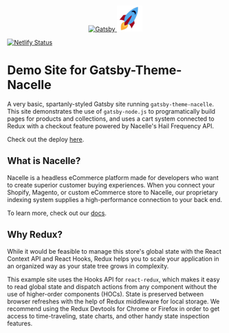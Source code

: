 <p align="center">
  <a href="https://www.getnacelle.com">
    <img alt="Gatsby" src="https://www.gatsbyjs.org/monogram.svg" width="60" />
    <img alt="Nacelle" src="https://raw.githubusercontent.com/getnacelle/gatsby-theme-nacelle/master/examples/store-with-checkout/src/images/nacelle-rocket-icon-crop.png" width="60" />
  </a>
</p>

[![Netlify Status](https://api.netlify.com/api/v1/badges/eea79857-e8bd-4832-87a4-ca398782251f/deploy-status)](https://app.netlify.com/sites/affectionate-sinoussi-2c533e/deploys)

# Demo Site for Gatsby-Theme-Nacelle

A very basic, spartanly-styled Gatsby site running `gatsby-theme-nacelle`. This site demonstrates the use of `gatsby-node.js` to programatically build pages for products and collections, and uses a cart system connected to Redux with a checkout feature powered by Nacelle's Hail Frequency API.

Check out the deploy [here](https://affectionate-sinoussi-2c533e.netlify.com/).

## What is Nacelle?

Nacelle is a headless eCommerce platform made for developers who want to create superior customer buying experiences. When you connect your Shopify, Magento, or custom eCommerce store to Nacelle, our proprietary indexing system supplies a high-performance connection to your back end.

To learn more, check out our [docs](https://docs.getnacelle.com/intro.html#what-is-nacelle).

## Why Redux?

While it would be feasible to manage this store's global state with the React Context API and React Hooks, Redux helps you to scale your application in an organized way as your state tree grows in complexity.

This example site uses the Hooks API for `react-redux`, which makes it easy to read global state and dispatch actions from any component without the use of higher-order components (HOCs). State is preserved between browser refreshes with the help of Redux middleware for local storage. We recommend using the Redux Devtools for Chrome or Firefox in order to get access to time-traveling, state charts, and other handy state inspection features.
